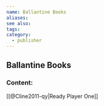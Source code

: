 ```yaml
---
name: Ballantine Books
aliases:
see also:
tags:
category:
  - publisher
---
```


## Ballantine Books

### Content:
[[@Cline2011-qy|Ready Player One]]